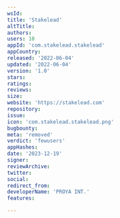 ```yaml
---
wsId: 
title: 'Stakelead'
altTitle: 
authors: 
users: 10
appId: 'com.stakelead.stakelead'
appCountry: 
released: '2022-06-04'
updated: '2022-06-04'
version: '1.0'
stars: 
ratings: 
reviews: 
size: 
website: 'https://stakelead.com'
repository: 
issue: 
icon: 'com.stakelead.stakelead.png'
bugbounty: 
meta: 'removed'
verdict: 'fewusers'
appHashes: 
date: '2023-12-19'
signer: 
reviewArchive: 
twitter: 
social: 
redirect_from: 
developerName: 'PROYA INT.'
features: 

---
```


